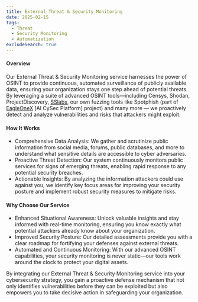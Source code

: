 ```yaml
---
title: External Threat & Security Monitoring
date: 2025-02-15
tags:
  - Threat
  - Security Monitoring
  - Automatization
excludeSearch: true
---
```


#### Overview

Our External Threat & Security Monitoring service harnesses the power of OSINT to provide continuous, automated surveillance of publicly available data, ensuring your organization stays one step ahead of potential threats. By leveraging a suite of advanced OSINT tools—including Censys, Shodan, ProjectDiscovery, [SSlabs](https://github.com/matusso/libssllabs), our own fuzzing tools like Spotphish (part of [EagleOneX](/eox) [AI CySec Platform] project) and many more — we proactively detect and analyze vulnerabilities and risks that attackers might exploit.

#### How It Works
- Comprehensive Data Analysis: We gather and scrutinize public information from social media, forums, public databases, and more to understand what sensitive details are accessible to cyber adversaries.
- Proactive Threat Detection: Our system continuously monitors public services for signs of emerging threats, enabling rapid response to any potential security breaches.
- Actionable Insights: By analyzing the information attackers could use against you, we identify key focus areas for improving your security posture and implement robust security measures to mitigate risks.

#### Why Choose Our Service
- Enhanced Situational Awareness: Unlock valuable insights and stay informed with real-time monitoring, ensuring you know exactly what potential attackers already know about your organization.
- Improved Security Posture: Our detailed assessments provide you with a clear roadmap for fortifying your defenses against external threats.
- Automated and Continuous Monitoring: With our advanced OSINT capabilities, your security monitoring is never static—our tools work around the clock to protect your digital assets.

By integrating our External Threat & Security Monitoring service into your cybersecurity strategy, you gain a proactive defense mechanism that not only identifies vulnerabilities before they can be exploited but also empowers you to take decisive action in safeguarding your organization.